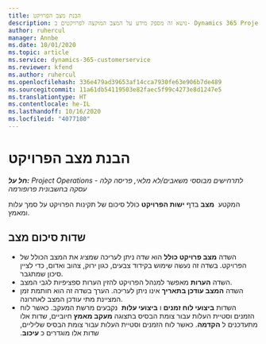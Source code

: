 ```yaml
---
title: הבנת מצב הפרויקט
description: נושא זה מספק מידע על המצב המוקצה לפרויקטים ב- Dynamics 365 Project Operations.
author: ruhercul
manager: Annbe
ms.date: 10/01/2020
ms.topic: article
ms.service: dynamics-365-customerservice
ms.reviewer: kfend
ms.author: ruhercul
ms.openlocfilehash: 336e479ad39653af14cca7930fe63e906b7de489
ms.sourcegitcommit: 11a61db54119503e82faec5f99c4273e8d1247e5
ms.translationtype: HT
ms.contentlocale: he-IL
ms.lasthandoff: 10/16/2020
ms.locfileid: "4077180"
---
```

# <a name="understand-project-status"></a>הבנת מצב הפרויקט

_**חל על:** Project Operations לתרחישים מבוססי משאבים/לא מלאי, פריסה קלה - עסקה בחשבונית פרופורמה_


המקטע  **מצב** בדף **ישות הפרויקט** כולל סיכום של תקינות הפרויקט על סמך עלות ומאמץ.


## <a name="status-summary-fields"></a>שדות סיכום מצב

- השדה **מצב פרויקט כולל‬** הוא שדה ניתן לעריכה שמציג את המצב הכולל של הפרויקט. בשדה זה נעשה שימוש בקידוד צבעים, כגון ירוק, צהוב ואדום, כדי לציין סיכון שמתגבר. 
- השדה **הערות** מאפשר למנהל הפרויקט להזין הערות ספציפיות לגבי המצב. 
- השדה **המצב עודכן בתאריך** אינו ניתן לעריכה. הערך בשדה זה הוא חותמת זמן המציינת מתי עודכן המצב לאחרונה.
- השדות **ביצועי לוח זמנים** ו **ביצועי עלות** ‏‫ נקבעים מרשת המעקב. כאשר לוח הזמנים וסטיית העלות עבור צומת הבסיס בתצוגה **מעקב מאמץ** חיוביים, שדות אלו מתעדכנים ל **הקדמה**. כאשר לוח הזמנים וסטיית העלות עבור צומת הבסיס שליליים, שדות אלו מוגדרים כ **עיכוב**.
